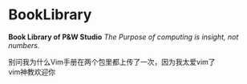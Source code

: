 # BookLibrary
**Book Library of P&amp;W Studio**
*The Purpose of computing is insight, not numbers.*

别问我为什么Vim手册在两个包里都上传了一次，因为我太爱vim了    
vim神教欢迎你     

